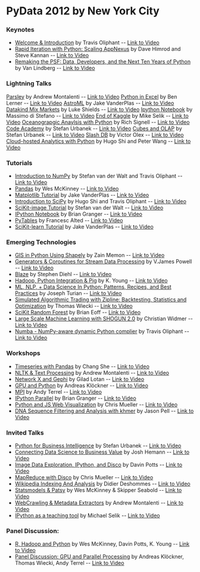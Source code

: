 # PyData 2012 by New York City

### Keynotes
* [Welcome & Introduction]() by Travis Oliphant -- [Link to Video]()
* [Rapid Iteration with Python: Scaling AppNexus](http://nyc2012.pydata.org/abstracts/#appnexus) by Dave Himrod and Steve Kannan -- [Link to Video](https://vimeo.com/53053331)
* [Remaking the PSF: Data, Developers, and the Next Ten Years of Python]() by Van Lindberg -- [Link to Video](https://vimeo.com/53058803)

### Lightning Talks
[Parsley]() by Andrew Montalenti -- [Link to Video](https://vimeo.com/53093824) 
[Python in Excel]() by Ben Lerner -- [Link to Video](https://vimeo.com/53094126) 
[AstroML]() by Jake VanderPlas -- [Link to Video](https://vimeo.com/53094445) 
[Datakind Mix Markets]() by Luke Shields -- [Link to Video](https://vimeo.com/53094535) 
[Ipython Notebook]() by Massimo di Stefano -- [Link to Video](https://vimeo.com/53094837) 
[End of Kaggle]() by Mike Selik -- [Link to Video](https://vimeo.com/53095017) 
[Oceanograpgic Anaylsis with Python]() by Rich Signell -- [Link to Video](https://vimeo.com/53095330) 
[Code Academy]() by Stefan Urbanek -- [Link to Video](https://vimeo.com/53095577) 
[Cubes and OLAP]() by Stefan Urbanek -- [Link to Video](https://vimeo.com/53095895) 
[Slash DB]() by Victor Olex -- [Link to Video](https://vimeo.com/53096538) 
[Cloud-hosted Analytics with Python]() by Hugo Shi and Peter Wang -- [Link to Video](https://vimeo.com/53104057)

### Tutorials
* [Introduction to NumPy]() by Stefan van der Walt and Travis Oliphant -- [Link to Video](https://vimeo.com/53043236)
* [Pandas]() by Wes McKinney -- [Link to Video](https://vimeo.com/53350748)
* [Matplotlib Tutorial](http://nyc2012.pydata.org/abstracts/#matplotlib) by Jake VanderPlas -- [Link to Video](https://vimeo.com/53057312)
* [Introduction to SciPy]() by Hugo Shi and Travis Oliphant -- [Link to Video](https://vimeo.com/53046117)
* [SciKit-image Tutorial](http://nyc2012.pydata.org/abstracts/#scikits-image) by Stefan van der Walt -- [Link to Video](https://vimeo.com/53065496)
* [IPython Notebook](http://nyc2012.pydata.org/abstracts/#ipythonnotebook) by Brian Granger -- [Link to Video](https://vimeo.com/53051817)
* [PyTables](http://nyc2012.pydata.org/abstracts/#pytables) by Francesc Alted -- [Link to Video](https://vimeo.com/53061243)
* [SciKit-learn Tutorial](http://nyc2012.pydata.org/abstracts/#scikit-learn) by Jake VanderPlas -- [Link to Video](https://vimeo.com/53062607)

### Emerging Technologies
* [GIS in Python Using Shapely](http://nyc2012.pydata.org/abstracts/#shapely) by Zain Memon -- [Link to Video](https://vimeo.com/53041159)
* [Generators & Coroutines for Stream Data Processing]() by V.James Powell -- [Link to Video](https://vimeo.com/53039281)
* [Blaze](http://nyc2012.pydata.org/abstracts/#Blaze) by Stephen Diehl -- [Link to Video](https://vimeo.com/53031980)
* [Hadoop, Python Integration & Pig]() by K. Young -- [Link to Video](https://vimeo.com/53111093)
* [ML, NLP, + Data Science In Python: Patterns, Recipes, and Best Practices](http://nyc2012.pydata.org/abstracts/#nlp) by Joseph Turian -- [Link to Video](https://vimeo.com/53058140)
* [Simulated Algorithmic Trading with Zipline: Backtesting, Statistics and Optimization](http://nyc2012.pydata.org/abstracts/#zipline) by Thomas Wiecki -- [Link to Video](https://vimeo.com/53064082)
* [SciKit Random Forest](http://nyc2012.pydata.org/abstracts/#scikit) by Brian Eoff -- [Link to Video](https://vimeo.com/53112972)
* [Large Scale Machine Learning with SHOGUN 2.0]() by Christian Widmer -- [Link to Video](https://vimeo.com/53055201)
* [Numba - NumPy-aware dynamic Python complier]() by Travis Oliphant -- [Link to Video](https://vimeo.com/53105906)

### Workshops  
* [Timeseries with Pandas](http://nyc2012.pydata.org/abstracts/#pandas) by Chang She -- [Link to Video](https://vimeo.com/53065093)
* [NLTK & Text Processing](http://nyc2012.pydata.org/abstracts/#nltk) by Andrew Montalenti -- [Link to Video](https://vimeo.com/53062324)
* [Network X and Gephi](http://nyc2012.pydata.org/abstracts/#gephi) by Gilad Lotan -- [Link to Video](https://vimeo.com/53061411)
* [GPU and Python](http://nyc2012.pydata.org/abstracts/#gpu) by Andreas Klöckner -- [Link to Video](https://vimeo.com/53052481)
* [MPI](http://nyc2012.pydata.org/abstracts/#mpi) by Andy Terrel -- [Link to Video](https://vimeo.com/53060517)
* [IPython Parallel](http://nyc2012.pydata.org/abstracts/#ipythonparallel) by Brian Granger -- [Link to Video](https://vimeo.com/53056634)
* [Python and JS Web Visualization](http://nyc2012.pydata.org/abstracts/#pythonjs) by Chris Mueller -- [Link to Video](https://vimeo.com/53063185)
* [DNA Sequence Filtering and Analysis with khmer](http://nyc2012.pydata.org/abstracts/#dna) by Jason Pell -- [Link to Video](https://vimeo.com/53108478)

### Invited Talks
* [Python for Business Intelligence](http://nyc2012.pydata.org/abstracts/#pythonbi) by Stefan Urbanek -- [Link to Video](https://vimeo.com/53063944)
* [Connecting Data Science to Business Value](http://nyc2012.pydata.org/abstracts/#datascience) by Josh Hemann -- [Link to Video](https://vimeo.com/53050215)
* [Image Data Exploration, IPython, and Disco](http://nyc2012.pydata.org/abstracts/#disco) by Davin Potts -- [Link to Video](https://vimeo.com/53054611)
* [MapReduce with Disco](http://nyc2012.pydata.org/abstracts/#mapreduce) by Chris Mueller -- [Link to Video](https://vimeo.com/53059557)
* [Wikipedia Indexing And Analysis](http://nyc2012.pydata.org/abstracts/#wiki) by Didier Deshommes -- [Link to Video](https://vimeo.com/53091620)
* [Statsmodels & Patsy](http://nyc2012.pydata.org/abstracts/#patsy) by Wes McKinney & Skipper Seabold -- [Link to Video]()
* [WebCrawling & Metadata Extractors](http://nyc2012.pydata.org/abstracts/#webcrawling) by Andrew Montalenti -- [Link to Video](https://vimeo.com/53109189)
* [IPython as a teaching tool](http://nyc2012.pydata.org/abstracts/#ipythonteaching) by Michael Selik -- [Link to Video](https://vimeo.com/53105125)


### Panel Discussion: 
* [R, Hadoop and Python]() by Wes McKinney, Davin Potts, K. Young -- [Link to Video](https://vimeo.com/53059735)
* [Panel Discussion: GPU and Parallel Processing]() by Andreas Klöckner, Thomas Wiecki, Andy Terrel -- [Link to Video](https://vimeo.com/53108179)